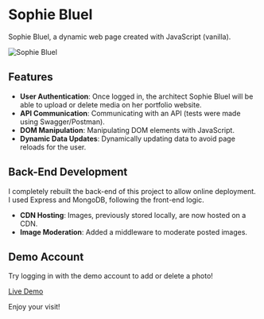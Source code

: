 # Sophie Bluel

Sophie Bluel, a dynamic web page created with JavaScript (vanilla).

![Sophie Bluel](https://kevin-bret.github.io/MY_PICTURES/images/portfolio/projects/bluel/Sophie-bluel-Mockup.webp)

## Features

- **User Authentication**: Once logged in, the architect Sophie Bluel will be able to upload or delete media on her portfolio website.
- **API Communication**: Communicating with an API (tests were made using Swagger/Postman).
- **DOM Manipulation**: Manipulating DOM elements with JavaScript.
- **Dynamic Data Updates**: Dynamically updating data to avoid page reloads for the user.

## Back-End Development

I completely rebuilt the back-end of this project to allow online deployment. I used Express and MongoDB, following the front-end logic.

- **CDN Hosting**: Images, previously stored locally, are now hosted on a CDN.
- **Image Moderation**: Added a middleware to moderate posted images.

## Demo Account

Try logging in with the demo account to add or delete a photo!

[Live Demo](https://sophie-bluel-architecte-iota.vercel.app/)

Enjoy your visit!

